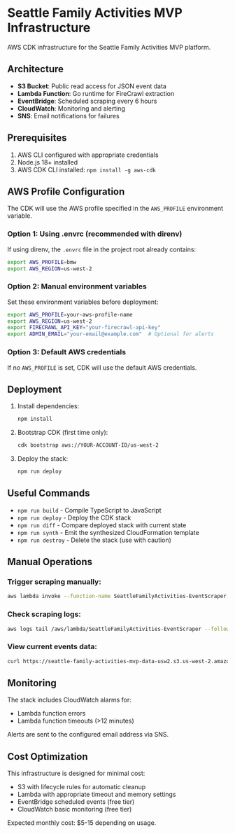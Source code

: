 # Seattle Family Activities MVP Infrastructure

AWS CDK infrastructure for the Seattle Family Activities MVP platform.

## Architecture

- **S3 Bucket**: Public read access for JSON event data
- **Lambda Function**: Go runtime for FireCrawl extraction
- **EventBridge**: Scheduled scraping every 6 hours
- **CloudWatch**: Monitoring and alerting
- **SNS**: Email notifications for failures

## Prerequisites

1. AWS CLI configured with appropriate credentials
2. Node.js 18+ installed
3. AWS CDK CLI installed: `npm install -g aws-cdk`

## AWS Profile Configuration

The CDK will use the AWS profile specified in the `AWS_PROFILE` environment variable.

### Option 1: Using .envrc (recommended with direnv)
If using direnv, the `.envrc` file in the project root already contains:
```bash
export AWS_PROFILE=bmw
export AWS_REGION=us-west-2
```

### Option 2: Manual environment variables
Set these environment variables before deployment:
```bash
export AWS_PROFILE=your-aws-profile-name
export AWS_REGION=us-west-2
export FIRECRAWL_API_KEY="your-firecrawl-api-key"
export ADMIN_EMAIL="your-email@example.com"  # Optional for alerts
```

### Option 3: Default AWS credentials
If no `AWS_PROFILE` is set, CDK will use the default AWS credentials.

## Deployment

1. Install dependencies:
   ```bash
   npm install
   ```

2. Bootstrap CDK (first time only):
   ```bash
   cdk bootstrap aws://YOUR-ACCOUNT-ID/us-west-2
   ```

3. Deploy the stack:
   ```bash
   npm run deploy
   ```

## Useful Commands

- `npm run build` - Compile TypeScript to JavaScript
- `npm run deploy` - Deploy the CDK stack
- `npm run diff` - Compare deployed stack with current state
- `npm run synth` - Emit the synthesized CloudFormation template
- `npm run destroy` - Delete the stack (use with caution)

## Manual Operations

### Trigger scraping manually:
```bash
aws lambda invoke --function-name SeattleFamilyActivities-EventScraper --region us-west-2 output.json
```

### Check scraping logs:
```bash
aws logs tail /aws/lambda/SeattleFamilyActivities-EventScraper --follow --region us-west-2
```

### View current events data:
```bash
curl https://seattle-family-activities-mvp-data-usw2.s3.us-west-2.amazonaws.com/events/events.json
```

## Monitoring

The stack includes CloudWatch alarms for:
- Lambda function errors
- Lambda function timeouts (>12 minutes)

Alerts are sent to the configured email address via SNS.

## Cost Optimization

This infrastructure is designed for minimal cost:
- S3 with lifecycle rules for automatic cleanup
- Lambda with appropriate timeout and memory settings
- EventBridge scheduled events (free tier)
- CloudWatch basic monitoring (free tier)

Expected monthly cost: $5-15 depending on usage.